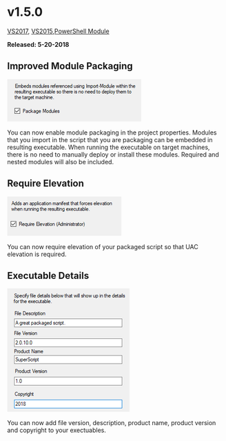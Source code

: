 # v1.5.0

[VS2017](https://marketplace.visualstudio.com/items?itemName=AdamRDriscoll.PowerShellProToolsforVisualStudio2017), [VS2015](https://marketplace.visualstudio.com/items?itemName=AdamRDriscoll.PowerShellProToolsforVisualStudio2015),[PowerShell Module](https://www.powershellgallery.com/packages/PowerShellProTools/1.5.0)

**Released: 5-20-2018**

## Improved Module Packaging

![](../.gitbook/assets/package_modules.png)

You can now enable module packaging in the project properties. Modules that you import in the script that you are packaging can be embedded in resulting executable. When running the executable on target machines, there is no need to manually deploy or install these modules. Required and nested modules will also be included.

## Require Elevation

![](../.gitbook/assets/require_elevation.png)

You can now require elevation of your packaged script so that UAC elevation is required.

## Executable Details

![](../.gitbook/assets/file_details.png)

You can now add file version, description, product name, product version and copyright to your exectuables.

